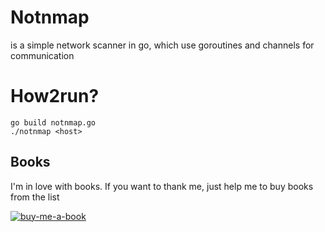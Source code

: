 # Notnmap
is a simple network scanner in go, which use goroutines and channels for communication

# How2run?
```
go build notnmap.go
./notnmap <host>
```
## Books  
I'm in love with books. If you want to thank me, just help me to buy books from the list  

[![buy-me-a-book](https://img.shields.io/badge/Amazon-Buy%20me%20a%20book-important)](https://www.amazon.com/hz/wishlist/ls/3NSSXQK5CTS8N?ref_=wl_share)
